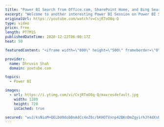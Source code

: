 ```yaml
---
title: "Power BI Search from Office.com, SharePoint Home, and Bing Search"
excerpt: "Welcome to another interesting Power BI Session on Power BI Search. Now we can search our favorite Power BI reports and dashboards from Office.com, SharePoint Home, and Bing search results. Here in this session, I’m going to explain each step of Power BI search from office.com, SharePoint Home, and Bin"
originalUrl: https://youtube.com/watch?v=CsjRToO8q-Q
type: video
price: Free
length: PT7M1S
publishedDateTime: 2020-12-22T06:00:17Z
heat: 50

featuredContent: "<iframe width=\"800\" height=\"500\" frameborder=\"0\" src=\"https://www.youtube.com/embed/CsjRToO8q-Q\" allow=\"accelerometer; autoplay; encrypted-media; gyroscope; picture-in-picture\" allowfullscreen></iframe>"

provider:
  name: Dhruvin Shah
  domain: youtube.com

topics:
  - Power BI

images:
  - url: https://i.ytimg.com/vi/CsjRToO8q-Q/maxresdefault.jpg
    width: 1280
    height: 720
    isCached: true

secured: "wuJ/ksNioM+QELbU0dobBnAdCc4eZ0c/bKHOTVxnp42BKnDmZgyirhJY4dXsEDVqj2UNs6NG7iSUb6rx5SCWqTgoIcQA4L9OLqspnQDNwHVAwiptvGPU/czjuehTxqJBn27K9y57umPbXztZbhlVWx2RlymlfVkT46Q2GH2c2sgWU6UgXWiLb3KuaT+okC9FBob3u6VA6LOHGFSABDKekEogNXlCkqYQ2v71lyJwGPQgJwOSg0kd0iI6opsdu6CzgH79QXDssMCBsZ2Ryxr98MeRmKir0eu1R+buwh7EdA9p4T6LvyGq3bdwAm04vdHRlvsejX304OyWSBPwsvfLGsptr24MFtJW0331Y7YzazLDDgtReGkPYtmDxWYGyYka/C93UiOc/THSkDH2Y1/jWNZuEabWBEwD55hmKXMTLJE=;zp1syipEXL3ElGvwzjNcTA=="
---
```


